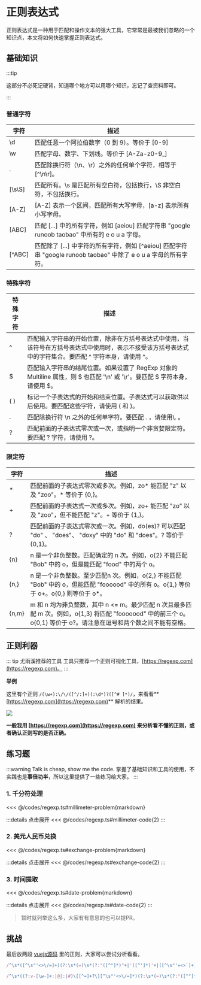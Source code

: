 # 正则表达式

正则表达式是一种用于匹配和操作文本的强大工具，它常常是最被我们忽略的一个知识点，本文将如何快速掌握正则表达式。

## 基础知识

:::tip 

这部分不必死记硬背，知道哪个地方可以用哪个知识，忘记了查资料即可。

:::

### 普通字符

| 字符     | 描述                                                                                |
| ------ | --------------------------------------------------------------------------------- |
| \d     | 匹配任意一个阿拉伯数字（0 到 9）。等价于 [0-9]                                                      |
| \w     | 匹配字母、数字、下划线。等价于 [A-Za-z0-9_]                                                      |
| .      | 匹配除换行符（\n、\r）之外的任何单个字符，相等于 [^\n\r]。                                               |
| [\s\S] | 匹配所有。\s 是匹配所有空白符，包括换行，\S 非空白符，不包括换行。                                              |
| [A-Z]  | [A-Z] 表示一个区间，匹配所有大写字母，[a-z] 表示所有小写字母。                                             |
| [ABC]  | 匹配 [...] 中的所有字符，例如 [aeiou] 匹配字符串 "google runoob taobao" 中所有的 e o u a 字母。          |
| [^ABC] | 匹配除了 [...] 中字符的所有字符，例如 [^aeiou] 匹配字符串 "google runoob taobao" 中除了 e o u a 字母的所有字符。 |

### 特殊字符

| 特殊字符 | 描述                                                                                 |
| ---- | ---------------------------------------------------------------------------------- |
| ^    | 匹配输入字符串的开始位置，除非在方括号表达式中使用，当该符号在方括号表达式中使用时，表示不接受该方括号表达式中的字符集合。要匹配 ^ 字符本身，请使用 \^。    |
| $    | 匹配输入字符串的结尾位置。如果设置了 RegExp 对象的 Multiline 属性，则 \$ 也匹配 '\n' 或 '\r'。要匹配 $ 字符本身，请使用 \$。 |
| ( )  | 标记一个子表达式的开始和结束位置。子表达式可以获取供以后使用。要匹配这些字符，请使用 \( 和 \)。                                |
| .    | 匹配除换行符 \n 之外的任何单字符。要匹配 . ，请使用\\\. 。                                                |
| ?    | 匹配前面的子表达式零次或一次，或指明一个非贪婪限定符。要匹配 ? 字符，请使用 \?。                                        |

### 限定符

| 字符    | 描述                                                 |
| ----- | ---------------------------------------------------------------------------------------------------------- |
| *     | 匹配前面的子表达式零次或多次。例如，zo* 能匹配 "z" 以及 "zoo"。* 等价于 {0,}。     |
| +     | 匹配前面的子表达式一次或多次。例如，zo+ 能匹配 "zo" 以及 "zoo"，但不能匹配 "z"。+ 等价于 {1,}。  |
| ?     | 匹配前面的子表达式零次或一次。例如，do(es)? 可以匹配 "do" 、 "does"、 "doxy" 中的 "do" 和 "does"。? 等价于 {0,1}。   |
| \{n\}   | n 是一个非负整数。匹配确定的 n 次。例如，o{2} 不能匹配 "Bob" 中的 o，但是能匹配 "food" 中的两个 o。  |
| \{n,\}  | n 是一个非负整数。至少匹配n 次。例如，o{2,} 不能匹配 "Bob" 中的 o，但能匹配 "foooood" 中的所有 o。o{1,} 等价于 o+。o{0,} 则等价于 o*。 |
| \{n,m\} | m 和 n 均为非负整数，其中 n <= m。最少匹配 n 次且最多匹配 m 次。例如，o{1,3} 将匹配 "fooooood" 中的前三个 o。o{0,1} 等价于 o?。请注意在逗号和两个数之间不能有空格。 |

## 正则利器

::: tip 尤雨溪推荐的工具
工具只推荐一个正则可视化工具，[https://regexp.com](https://regexp.com)。
:::

**举例**

这里有个正则 `/(\w+):\/\/([^/:]+)(:\d*)?([^# ]*)/`，来看看**[https://regexp.com](https://regexp.com)** 解析的结果。

![](/tech/images/regexp_result.png)

**一般我用 [https://regexp.com](https://regexp.com) 来分析看不懂的正则，或者确认正则写的是否正确。**

## 练习题 

:::warning Talk is cheap, show me the code.
掌握了基础知识和工具的使用，不实践也是**事倍功半**，所以这里提供了一些练习给大家。
:::

### 1. 千分符处理

<<< @/codes/regexp.ts#millimeter-problem{markdown}

:::details 点击展开
<<< @/codes/regexp.ts#millimeter-code{2}
:::

### 2. 美元人民币兑换
<<< @/codes/regexp.ts#exchange-problem{markdown}

:::details 点击展开
<<< @/codes/regexp.ts#exchange-code{2}
:::

### 3. 时间提取

<<< @/codes/regexp.ts#date-problem{markdown}

:::details 点击展开
<<< @/codes/regexp.ts#date-code{2}
:::

> 暂时就列举这么多，大家有有意思的也可以提PR。

## 挑战
最后放两段 [vuejs源码](https://github.com/vuejs/vue/blob/main/src/compiler/parser/html-parser.ts) 里的正则，大家可以尝试分析看看。

```JavaScript
/^\s*([^\s"'<>\/=]+)(?:\s*(=)\s*(?:"([^"]*)"+|'([^']*)'+|([^\s"'=<>`]+)))?/
```

```JavaScript
/^\s*((?:v-[\w-]+:|@|:|#)\[[^=]+?\][^\s"'<>\/=]*)(?:\s*(=)\s*(?:"([^"]*)"+|'([^']*)'+|([^\s"'=<>`]+)))?/
```

